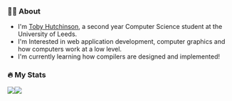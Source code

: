 ### 👨‍🎓 About
- I'm [Toby Hutchinson](https://www.toader.xyz), a second year Computer Science student at the University of Leeds.
- I'm Interested in web application development, computer graphics and how computers work at a low level.
- I'm currently learning how compilers are designed and implemented!

### 🔥 My Stats
<div style="display:flex; flex-direction:row">
  <img class="img" src="https://github-readme-stats.vercel.app/api/top-langs/?username=toblaroni&layout=compact&theme=vision-friendly-dark" />
  <img class="img" src="https://streak-stats.demolab.com/?user=toblaroni&theme=dark&background=000000" />
</div>
